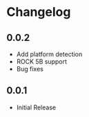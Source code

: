 # Changelog

0.0.2
-----

* Add platform detection
* ROCK 5B support
* Bug fixes

0.0.1
-----

* Initial Release
